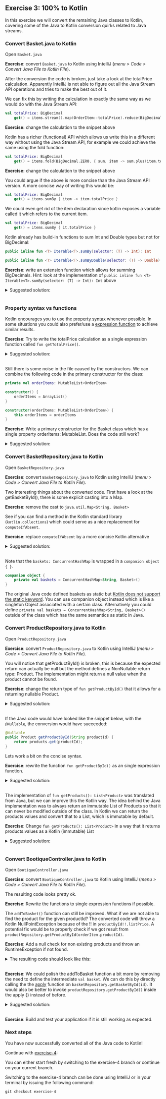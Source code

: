 ## Exercise 3: 100% to Kotlin

In this exercise we will convert the remaining Java classes to Kotlin, covering some of the Java to Kotlin conversion quirks related to Java streams.

### Convert Basket.java to Kotlin

Open `Basket.java`

**Exercise**: convert `Basket.java` to Kotlin using IntelliJ (_menu > Code > Convert Java File to Kotlin File_). 

After the conversion the code is broken, just take a look at the totalPrice calculation. Apparently IntelliJ is not able to figure out all the Java Stream API operations and tries to make the best out of it. 

We can fix this by writing the calculation in exactly the same way as we would do with the Java Stream API:

```kotlin
val totalPrice: BigDecimal        
    get() = items.stream().map(OrderItem::totalPrice).reduce(BigDecimal.ZERO, BigDecimal::add)
```

**Exercise:** change the calculation to the snippet above

Kotlin has a richer (functional) API which allows us write this in a different way without using the Java Stream API, for example we could achieve the same using the fold function:

```kotlin
val totalPrice: BigDecimal 
    get() = items.fold(BigDecimal.ZERO, { sum, item -> sum.plus(item.totalPrice) })
```

**Exercise:** change the calculation to the snippet above

You could argue if the above is more concise than the Java Stream API version. A more concise way of writing this would be:

```kotlin
val totalPrice: BigDecimal 
    get() = items.sumBy { item -> item.totalPrice }
```

We could even get rid of the item declaration since kotlin exposes a variable called it which refers to the current item.

```kotlin
val totalPrice: BigDecimal 
    get() = items.sumBy { it.totalPrice }
```

Kotlin already has build-in functions to sum Int and Double types but not for BigDecimal:

```kotlin
public inline fun <T> Iterable<T>.sumBy(selector: (T) -> Int): Int 

public inline fun <T> Iterable<T>.sumByDouble(selector: (T) -> Double): Double
```

**Exercise**: write an extension function which allows for summing BigDecimals. Hint: look at the implementation of `public inline fun <T> Iterable<T>.sumBy(selector: (T) -> Int): Int` above

<details>
  <summary>Suggested solution:</summary>
  
```kotlin
fun <T> Iterable<T>.sumBy(selector: (T) -> BigDecimal): BigDecimal {
    var sum = BigDecimal.ZERO
    for (element in this) {
        sum += selector(element)
    }
    return sum
}
```
</details>
<br>

### Property syntax vs functions

Kotlin encourages you to use the [property syntax](https://kotlinlang.org/docs/reference/properties.html) whenever possible. In some situations you could also prefer/use a [expression function](https://kotlinlang.org/docs/reference/functions.html#single-expression-functions) to achieve similar results.

**Exercise**: Try to write the totalPrice calculation as a single expression function called `fun getTotalPrice()`.

<details>
  <summary>Suggested solution:</summary>

```kotlin
fun getTotalPrice() = items.sumBy { it.totalPrice }
```
</details>
<br>

Still there is some noise in the file caused by the constructors. We can combine the following code in the primary constructor for the class:

```kotlin
private val orderItems: MutableList<OrderItem>

constructor() {
    orderItems = ArrayList()
}

constructor(orderItems: MutableList<OrderItem>) {
    this.orderItems = orderItems
}
```

**Exercise**: Write a primary constructor for the Basket class which has a single property orderItems: MutableList<OrderItem>. Does the code still work?

<details>
  <summary>Suggested solution:</summary>

```kotlin
class Basket(val orderItems: MutableList<OrderItem> = mutableListOf()) 
```
</details>


### Convert BasketRepository.java to Kotlin

Open `BasketRepository.java`

**Exercise**: convert `BasketRepository.java` to Kotlin using IntelliJ (_menu > Code > Convert Java File to Kotlin File_). 

Two interesting things about the converted code. First have a look at the getBasketById(), there is some explicit casting into a Map.

**Exercise**: remove the cast to `java.util.Map<String, Basket>`

See if you can find a method in the Kotlin standard library (`kotlin.collections`) which could serve as a nice replacement for `computeIfAbsent`.

**Exercise**: replace `computeIfAbsent` by a more concise Kotlin alternative

<details>
  <summary>Suggested solution:</summary>

```kotlin
fun getBasketById(id: String): Basket = baskets.getOrPut(id) { Basket() }
```

Or without the use of type inference:

```kotlin
fun getBasketById(id: String) = baskets.getOrPut(id) { Basket() }
```
</details>
<br>

Note that the `baskets: ConcurrentHashMap` is wrapped in a `companion object { }`.

```kotlin
companion object {
    private val baskets = ConcurrentHashMap<String, Basket>()
}
```

The original Java code defined baskets as static but [Kotlin does not support the static keyword](https://discuss.kotlinlang.org/t/what-is-the-advantage-of-companion-object-vs-static-keyword/4034). You can use companion object instead which is like a singleton Object associated with a certain class. Alternatively you could define `private val baskets = ConcurrentHashMap<String, Basket>()` outside of the class which has the same semantics as static in Java.

### Convert ProductRepository.java to Kotlin

Open `ProductRepository.java`

**Exercise**: convert `ProductRepository.java` to Kotlin using IntelliJ (_menu > Code > Convert Java File to Kotlin File_). 

You will notice that getProductById() is broken, this is because the expected return can actually be null but the method defines a NonNullable return type: Product. The implementation might return a null value when the product cannot be found.

**Exercise**: change the return type of `fun getProductById()` that it allows for a returning nullable Product.

<details>
<summary>Suggested solution:</summary>

```kotlin
fun getProductById(productId: String): Product? {
    return products[productId]
}
```
</details>
<br>

If the Java code would have looked like the snippet below, with the `@Nullable`, the conversion would have succeeded:

```java
@Nullable
public Product getProductById(String productId) {
    return products.get(productId);
}
```

Lets work a bit on the concise syntax.

**Exercise**: rewrite the function `fun getProductById()` as an single expression function.

<details>
<summary>Suggested solution:</summary>

```kotlin
fun getProductById(productId: String) = products[productId]
```
</details>
<br>

The implementation of `fun getProducts(): List<Product>` was translated from Java, but we can improve this the Kotlin way. The idea behind the Java implementation was to always return an immutable List of Products so that it can never be modified outside of the class. In Kotlin we can return the products.values and convert that to a List, which is immutable by default.

**Exercise**: Change `fun getProducts(): List<Product>` in a way that it returns products.values as a Kotlin (immutable) List 

<details>
<summary>Suggested solution:</summary>

```kotlin
fun getProducts() = products.values.toList()
```
</details>
<br>

### Convert BootiqueController.java to Kotlin

Open `BootiqueController.java`

**Exercise**: convert `BootiqueController.java` to Kotlin using IntelliJ (_menu > Code > Convert Java File to Kotlin File_). 

The resulting code looks pretty ok.

**Exercise**: Rewrite the functions to single expression functions if possible.

The `addToBasket()` function can still be improved. What if we are not able to find the product for the given productId? The converted code will throw a Kotlin NullPointException because of the !! in `productById!!.listPrice`. A potential fix would be to properly check if we got result from `productRepository.getProductById(orderItem.productId)`.

**Exercise**: Add a null check for non existing products and throw an RuntimeException if not found.

<details>
<summary>The resulting code should look like this:</summary>

```kotlin
    @PostMapping(path = arrayOf("/baskets/{id}/items"), consumes = [MediaType.APPLICATION_JSON_VALUE])
    fun addToBasket(@PathVariable("id") id: String, @RequestBody orderItem: OrderItem): Basket {
        val productById = productRepository.getProductById(orderItem.productId) ?:
                throw RuntimeException("Product with productId: ${orderItem.productId} not found!")
        val basket = basketRepository.getBasketById(id)
        basket.addOrderItem(OrderItem(orderItem.productId, orderItem.quantity, productById.listPrice))
        return basket
    }
```
</details>
<br>

**Exercise**: We could polish the addToBasket function a bit more by removing the need to define the intermediate `val basket`. We can do this by directly calling the the [apply](https://dzone.com/articles/examining-kotlins-also-apply-let-run-and-with-intentions) function on `basketRepository.getBasketById(id)`. It would also be better to invoke `productRepository.getProductById()` inside the apply {} instead of before.

<details>
<summary>Suggested solution:</summary>

```kotlin
    @PostMapping(path = ["/baskets/{id}/items"], consumes = [MediaType.APPLICATION_JSON_VALUE])
    fun addToBasket(@PathVariable id: String, @RequestBody orderItem: OrderItem): Basket {
        return basketRepository.getBasketById(id).apply {
            val product = productRepository.getProductById(orderItem.productId)
                    ?: throw RuntimeException("Product with productId: ${orderItem.productId} not found!")
            addOrderItem(OrderItem(orderItem.productId, orderItem.quantity, product.listPrice))
        }
    }
```
</details>
<br>

**Exercise**: Build and test your application if it is still working as expected.

### Next steps

You have now successfully converted all of the Java code to Kotlin! 

Continue with [exercise-4](exercise-4.md):

You can either start fresh by switching to the exercise-4 branch or continue on your current branch.

Switching to the exercise-4 branch can be done using IntelliJ or in your terminal by issuing the following command:

```
git checkout exercise-4
```
